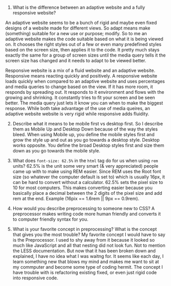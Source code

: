 1. What is the difference between an adaptive website and a fully responsive website?

An adaptive website seems to be a bunch of rigid and maybe even fixed designs of a website made for different views. So adapt means make (something) suitable for a new use or purpose; modify. So to me an adaptive website makes the code suitable based on what it is being viewed on. It chooses the right styles out of a few or even many predefined styles based on the screen size, then applies it to the code. It pretty much stays exactly the same for  a group of screen sizes until the media query tells it the screen size has changed and it needs to adapt to be viewed better.

Responsive website is a mix of a fluid website and an adaptive website. Responsive means reacting quickly and positively. A responsive website loads quickly when compared to an adaptive website and uses percentages and media queries to change based on the view. If it has more room, it responds by spreading out. It responds to it environment and flows with the growing and shrinking. It constantly tries to fit your screen and be seen better. The media query just lets it know you can when to make the biggest response.
While both take advantage of the use of media queires, an adaptive website website is very rigid while responsive adds fluidity.

2. Describe what it means to be mobile first vs desktop first.
So I describe them as Mobile Up and Desktop Down because of the way the styles bleed. When using Mobile up, you define the mobile styles first and grow the style up and out as you go towards a desktop style. Desktop works opposite. You define the broad Desktop styles first and size them down as you go towards the mobile style.

3. What does `font-size: 62.5%` in the `html` tag do for us when using `rem` units?
62.5% is the unit some very smart (& very appreciated) people came up with to make using REM easier. Since REM uses the Root font size (so whatever the computer default is set to) which is usually 16px, it can be hard to convert without a calculator. 62.5% sets the pixel size to 10 for most computers. This makes converting easier because you basically place a decimal between the 2 digits of the pixel size and add rem at the end. Example (16pix == 1.6rem || 9px == 0.9rem).

4. How would you describe preprocessing to someone new to CSS?
A preprocessor makes writing code more human friendly and converts it to computer friendly syntax for you.

5. What is your favorite concept in preprocessing? What is the concept that gives you the most trouble?
My favorite concept I would have to say is the Preprocessor. I used to shy away from it because it looked so much like JavaScript and all that nesting did not look fun. Not to mention the LESS documentation. But now that it has been broken down and explained, I have no idea what I was waitng for. It seems like each day, I learn something new that blows my mind and makes me want to sit at my commputer and become some type of coding hermit. 
The concept I have trouble with is refactoring existing fixed, or even just rigid code into responsive code.
